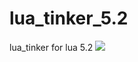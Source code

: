 lua_tinker_5.2
==============

lua_tinker for lua 5.2
![](https://github.com/zfengzhen/lua_tinker_5.2/blob/master/lua_tinker_note.jpg)

